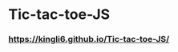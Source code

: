 # Tic-tac-toe-JS

### https://kingli6.github.io/Tic-tac-toe-JS/

<!-- https://www.notion.so/tic-tac-toe-9a75a34099aa4b9ba5cc173df0313836 -->

